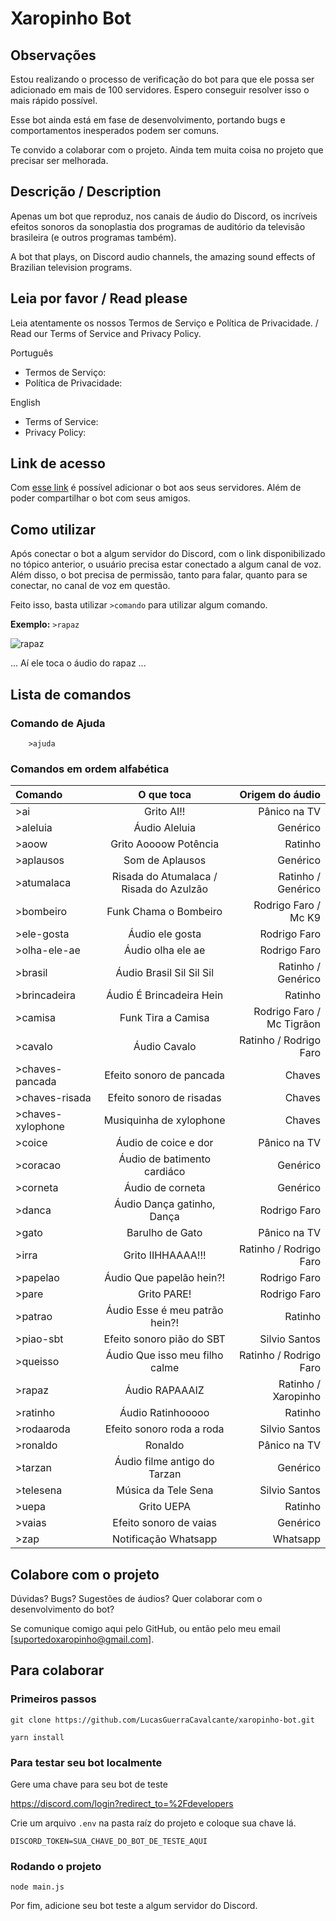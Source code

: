 # Xaropinho Bot 
## Observações

Estou realizando o processo de verificação do bot para que ele possa ser adicionado em mais de 100 servidores. Espero conseguir resolver isso o mais rápido possível. 

Esse bot ainda está em fase de desenvolvimento, portando bugs e comportamentos inesperados podem ser comuns. 

Te convido a colaborar com o projeto. Ainda tem muita coisa no projeto que precisar ser melhorada.

## Descrição / Description

Apenas um bot que reproduz, nos canais de áudio do Discord, os incríveis efeitos sonoros da sonoplastia dos programas de auditório da televisão brasileira (e outros programas também).

A bot that plays, on Discord audio channels, the amazing sound effects of Brazilian television programs.

## Leia por favor / Read please

Leia atentamente os nossos Termos de Serviço e Política de Privacidade. / Read our Terms of Service and Privacy Policy.

Português

* Termos de Serviço:
* Política de Privacidade:

English

* Terms of Service:
* Privacy Policy: 

## Link de acesso

Com [esse link](https://discord.com/api/oauth2/authorize?client_id=801642174093590538&permissions=3665472&scope=bot) é possível adicionar o bot aos seus servidores. Além de poder compartilhar o bot com seus amigos.

## Como utilizar

Após conectar o bot a algum servidor do Discord, com o link disponibilizado no tópico anterior, o usuário precisa estar conectado a algum canal de voz. Além disso, o bot precisa de permissão, tanto para falar, quanto para se conectar, no canal de voz em questão.

Feito isso, basta utilizar ```>comando``` para utilizar algum comando. 

**Exemplo:** ```>rapaz```

![rapaz](https://i.imgur.com/WOLZZZ4.png)

... Aí ele toca o áudio do rapaz ... 

## Lista de comandos

### Comando de Ajuda

```
    >ajuda
```

### Comandos em ordem alfabética

| Comando      | O que toca    | Origem do áudio    |
| :------------- | :----------: | -----------: |
|  >ai | Grito AI!!   | Pânico na TV   |
|  >aleluia | Áudio Aleluia   | Genérico    |
|  >aoow | Grito Aoooow Potência   | Ratinho   |
|  >aplausos | Som de Aplausos  | Genérico    |
|  >atumalaca | Risada do Atumalaca / Risada do Azulzão   | Ratinho / Genérico    |
|  >bombeiro | Funk Chama o Bombeiro   | Rodrigo Faro / Mc K9    |
|  >ele-gosta | Áudio ele gosta   | Rodrigo Faro     |
|  >olha-ele-ae | Áudio olha ele ae  | Rodrigo Faro     |
|  >brasil | Áudio Brasil Sil Sil Sil  | Ratinho / Genérico    |
|  >brincadeira | Áudio É Brincadeira Hein   | Ratinho    |
|  >camisa | Funk Tira a Camisa   | Rodrigo Faro / Mc Tigrãon    |
|  >cavalo | Áudio Cavalo   | Ratinho / Rodrigo Faro    |
|  >chaves-pancada | Efeito sonoro de pancada   | Chaves    |
|  >chaves-risada | Efeito sonoro de risadas   | Chaves    |
|  >chaves-xylophone | Musiquinha de xylophone   | Chaves    |
|  >coice | Áudio de coice e dor   | Pânico na TV    |
|  >coracao | Áudio de batimento cardiáco  | Genérico    |
|  >corneta | Áudio de corneta   | Genérico   |
|  >danca |  Áudio Dança gatinho, Dança   | Rodrigo Faro    |
|  >gato | Barulho de Gato   | Pânico na TV   |
|  >irra | Grito IIHHAAAA!!!   | Ratinho / Rodrigo Faro    |
|  >papelao | Áudio Que papelão hein?!   | Rodrigo Faro    |
|  >pare | Grito PARE!   | Rodrigo Faro    |
|  >patrao | Áudio Esse é meu patrão hein?!   | Ratinho   |
|  >piao-sbt  | Efeito sonoro pião do SBT   | Silvio Santos    |
|  >queisso | Áudio Que isso meu filho calme   | Ratinho / Rodrigo Faro    |
|  >rapaz | Áudio RAPAAAIZ | Ratinho / Xaropinho  |
|  >ratinho | Áudio Ratinhooooo | Ratinho    |
|  >rodaaroda | Efeito sonoro roda a roda  | Silvio Santos    |
|  >ronaldo | Ronaldo   | Pânico na TV    |
|  >tarzan | Áudio filme antigo do Tarzan   | Genérico   |
|  >telesena | Música da Tele Sena   | Silvio Santos   |
|  >uepa | Grito UEPA   | Ratinho    |
|  >vaias | Efeito sonoro de vaias   | Genérico    |
|  >zap | Notificação Whatsapp   | Whatsapp    |

## Colabore com o projeto

Dúvidas?
Bugs?
Sugestões de áudios?
Quer colaborar com o desenvolvimento do bot?

Se comunique comigo aqui pelo GitHub, ou então pelo meu email [suportedoxaropinho@gmail.com].

## Para colaborar

### Primeiros passos

```
git clone https://github.com/LucasGuerraCavalcante/xaropinho-bot.git
```

```
yarn install
```

### Para testar seu bot localmente

Gere uma chave para seu bot de teste

https://discord.com/login?redirect_to=%2Fdevelopers

Crie um arquivo ```.env``` na pasta raíz do projeto e coloque sua chave lá.

```
DISCORD_TOKEN=SUA_CHAVE_DO_BOT_DE_TESTE_AQUI
```

### Rodando o projeto

```
node main.js
```

Por fim, adicione seu bot teste a algum servidor do Discord.
